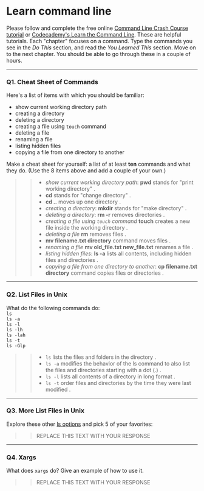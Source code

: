 # Learn command line

Please follow and complete the free online [Command Line Crash Course
tutorial](https://web.archive.org/web/20160708171659/http://cli.learncodethehardway.org/book/) or [Codecademy's Learn the Command Line](https://www.codecademy.com/learn/learn-the-command-line). These are helpful tutorials. Each "chapter" focuses on a command. Type the commands you see in the _Do This_ section, and read the _You Learned This_ section. Move on to the next chapter. You should be able to go through these in a couple of hours.

---

### Q1.  Cheat Sheet of Commands  

Here's a list of items with which you should be familiar:  
* show current working directory path
* creating a directory
* deleting a directory
* creating a file using `touch` command
* deleting a file
* renaming a file
* listing hidden files
* copying a file from one directory to another

Make a cheat sheet for yourself: a list of at least **ten** commands and what they do.  (Use the 8 items above and add a couple of your own.)  

> > * *show current working directory path*: **pwd** stands for "print working directory" . 
> > * **cd** stands for "change directory" . 
> > * **cd ..** moves up one directory . 
> > * *creating a directory*: **mkdir** stands for "make directory" . 
> > * *deleting a directory*: **rm -r** removes directories . 
> > * *creating a file using `touch` command* **touch** creates a new file inside the working directory . 
> > * *deleting a file* **rm** removes files . 
> > * **mv filename.txt directory** command moves files . 
> > * *renaming a file* **mv old_file.txt new_file.txt** renames a file . 
> > * *listing hidden files*: **ls -a** lists all contents, including hidden files and directories . 
> > * *copying a file from one directory to another*: **cp filename.txt directory** command copies files or directories . 

---

### Q2.  List Files in Unix   

What do the following commands do:  
`ls`  
`ls -a`  
`ls -l`  
`ls -lh`  
`ls -lah`  
`ls -t`  
`ls -Glp`  

> > * `ls` lists the files and folders in the directory . 
> > * `ls -a` modifies the behavior of the ls command to also list the files and directories starting with a dot (.) . 
> > * `ls -l` lists all contents of a directory in long format . 
> > * `ls -t` order files and directories by the time they were last modified . 


---

### Q3.  More List Files in Unix  

Explore these other [ls options](http://www.techonthenet.com/unix/basic/ls.php) and pick 5 of your favorites:

> > REPLACE THIS TEXT WITH YOUR RESPONSE

---

### Q4.  Xargs   

What does `xargs` do? Give an example of how to use it.

> > REPLACE THIS TEXT WITH YOUR RESPONSE

 

